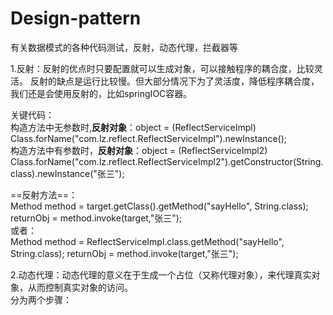 # Design-pattern
有关数据模式的各种代码测试，反射，动态代理，拦截器等

1.反射：反射的优点时只要配置就可以生成对象，可以接触程序的耦合度，比较灵活。
反射的缺点是运行比较慢。但大部分情况下为了灵活度，降低程序耦合度，我们还是会使用反射的，比如springIOC容器。

关键代码：<br>
构造方法中无参数时,**反射对象**：object = (ReflectServiceImpl) Class.forName("com.lz.reflect.ReflectServiceImpl").newInstance();<br>
构造方法中有参数时，**反射对象**：object = (ReflectServiceImpl2) Class.forName("com.lz.reflect.ReflectServiceImpl2").getConstructor(String.class).newInstance("张三");

==反射方法==：<br>
Method method = target.getClass().getMethod("sayHello", String.class);
            returnObj = method.invoke(target,"张三");
<br>或者：<br>
Method method = ReflectServiceImpl.class.getMethod("sayHello", String.class);
            returnObj = method.invoke(target,"张三");

2.动态代理：动态代理的意义在于生成一个占位（又称代理对象），来代理真实对象，从而控制真实对象的访问。
<br>
分为两个步骤：

